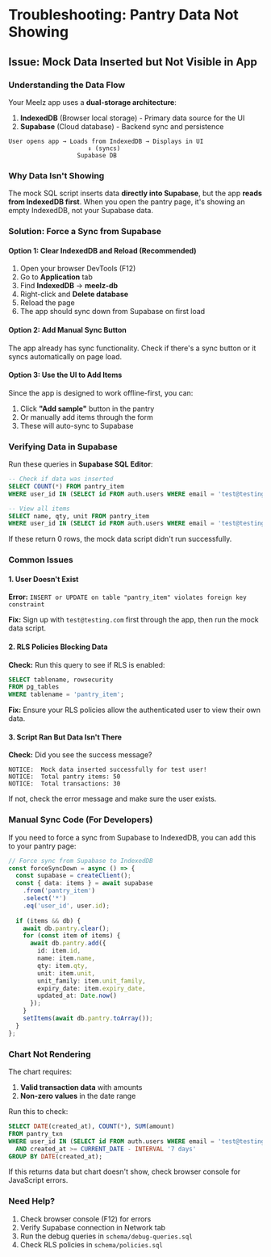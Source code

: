 # Troubleshooting: Pantry Data Not Showing

## Issue: Mock Data Inserted but Not Visible in App

### Understanding the Data Flow

Your Meelz app uses a **dual-storage architecture**:

1. **IndexedDB** (Browser local storage) - Primary data source for the UI
2. **Supabase** (Cloud database) - Backend sync and persistence

```
User opens app → Loads from IndexedDB → Displays in UI
                      ↕ (syncs)
                   Supabase DB
```

### Why Data Isn't Showing

The mock SQL script inserts data **directly into Supabase**, but the app **reads from IndexedDB first**. When you open the pantry page, it's showing an empty IndexedDB, not your Supabase data.

### Solution: Force a Sync from Supabase

#### Option 1: Clear IndexedDB and Reload (Recommended)

1. Open your browser DevTools (F12)
2. Go to **Application** tab
3. Find **IndexedDB** → **meelz-db**
4. Right-click and **Delete database**
5. Reload the page
6. The app should sync down from Supabase on first load

#### Option 2: Add Manual Sync Button

The app already has sync functionality. Check if there's a sync button or it syncs automatically on page load.

#### Option 3: Use the UI to Add Items

Since the app is designed to work offline-first, you can:
1. Click **"Add sample"** button in the pantry
2. Or manually add items through the form
3. These will auto-sync to Supabase

### Verifying Data in Supabase

Run these queries in **Supabase SQL Editor**:

```sql
-- Check if data was inserted
SELECT COUNT(*) FROM pantry_item 
WHERE user_id IN (SELECT id FROM auth.users WHERE email = 'test@testing.com');

-- View all items
SELECT name, qty, unit FROM pantry_item 
WHERE user_id IN (SELECT id FROM auth.users WHERE email = 'test@testing.com');
```

If these return 0 rows, the mock data script didn't run successfully.

### Common Issues

#### 1. User Doesn't Exist

**Error:** `INSERT or UPDATE on table "pantry_item" violates foreign key constraint`

**Fix:** Sign up with `test@testing.com` first through the app, then run the mock data script.

#### 2. RLS Policies Blocking Data

**Check:** Run this query to see if RLS is enabled:

```sql
SELECT tablename, rowsecurity 
FROM pg_tables 
WHERE tablename = 'pantry_item';
```

**Fix:** Ensure your RLS policies allow the authenticated user to view their own data.

#### 3. Script Ran But Data Isn't There

**Check:** Did you see the success message?
```
NOTICE:  Mock data inserted successfully for test user!
NOTICE:  Total pantry items: 50
NOTICE:  Total transactions: 30
```

If not, check the error message and make sure the user exists.

### Manual Sync Code (For Developers)

If you need to force a sync from Supabase to IndexedDB, you can add this to your pantry page:

```typescript
// Force sync from Supabase to IndexedDB
const forceSyncDown = async () => {
  const supabase = createClient();
  const { data: items } = await supabase
    .from('pantry_item')
    .select('*')
    .eq('user_id', user.id);
  
  if (items && db) {
    await db.pantry.clear();
    for (const item of items) {
      await db.pantry.add({
        id: item.id,
        name: item.name,
        qty: item.qty,
        unit: item.unit,
        unit_family: item.unit_family,
        expiry_date: item.expiry_date,
        updated_at: Date.now()
      });
    }
    setItems(await db.pantry.toArray());
  }
};
```

### Chart Not Rendering

The chart requires:
1. **Valid transaction data** with amounts
2. **Non-zero values** in the date range

Run this to check:
```sql
SELECT DATE(created_at), COUNT(*), SUM(amount)
FROM pantry_txn 
WHERE user_id IN (SELECT id FROM auth.users WHERE email = 'test@testing.com')
  AND created_at >= CURRENT_DATE - INTERVAL '7 days'
GROUP BY DATE(created_at);
```

If this returns data but chart doesn't show, check browser console for JavaScript errors.

### Need Help?

1. Check browser console (F12) for errors
2. Verify Supabase connection in Network tab
3. Run the debug queries in `schema/debug-queries.sql`
4. Check RLS policies in `schema/policies.sql`

